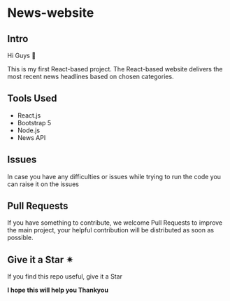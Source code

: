 # News-website
## Intro
Hi Guys 👋

This is my first React-based project. The React-based website delivers the most recent news headlines based on chosen categories.

## Tools Used
- React.js
- Bootstrap 5
- Node.js
- News API

## Issues
In case you have any difficulties or issues while trying to run the code you can raise it on the issues

## Pull Requests
If you have something to contribute, we welcome Pull Requests to improve the main project, your helpful contribution will be distributed as soon as possible.

## Give it a Star ✴
If you find this repo useful, give it a Star

**I hope this will help you Thankyou**
